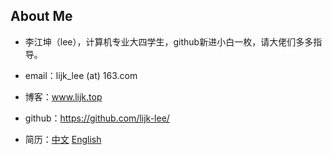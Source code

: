 ## About Me

- 李江坤（lee），计算机专业大四学生，github新进小白一枚，请大佬们多多指导。
- email：lijk_lee (at) 163.com

- 博客：www.lijk.top

- github：https://github.com/lijk-lee/

- 简历：[中文](./resume/resume.md) [English](./resume/resume_us.md)